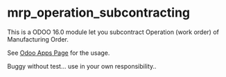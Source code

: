 # mrp_operation_subcontracting

This is a ODOO 16.0 module let you subcontract Operation (work order) of Manufacturing Order.

See [Odoo Apps Page](https://apps.odoo.com/apps/modules/16.0/mrp_operation_subcontracting/) for the usage. 

Buggy without test... use in your own responsibility..
